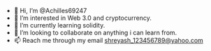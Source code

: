 - 👋 Hi, I’m @Achilles69247
- 👀 I’m interested in Web 3.0 and cryptocurrency.
- 🌱 I’m currently learning solidity.
- 💞️ I’m looking to collaborate on anything i can learn from.
- 📫 Reach me through my email shreyash_123456789@yahoo.com 

<!---
Achilles69247/Achilles69247 is a ✨ special ✨ repository because its `README.md` (this file) appears on your GitHub profile.
You can click the Preview link to take a look at your changes.
--->
